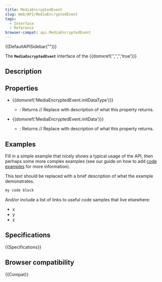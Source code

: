 ```yaml
---
title: MediaEncryptedEvent
slug: Web/API/MediaEncryptedEvent
tags:
  - Interface
  - Reference
browser-compat: api.MediaEncryptedEvent
---
```

{{DefaultAPISidebar("")}}

The **`MediaEncryptedEvent`** interface of the {{domxref('','','','true')}} 

## Description

 

## Properties

- {{domxref('MediaEncryptedEvent.initDataType')}}
  - : Returns // Replace with description of what this property returns.

- {{domxref('MediaEncryptedEvent.initData')}}
  - : Returns // Replace with description of what this property returns.





## Examples

Fill in a simple example that nicely shows a typical usage of the API, then perhaps some more complex examples (see our guide on how to add [code examples](/en-US/docs/MDN/Contribute/Structures/Code_examples) for more information).

This text should be replaced with a brief description of what the example demonstrates.

```js
my code block
```

And/or include a list of links to useful code samples that live elsewhere:

*   x
*   y
*   z

## Specifications

{{Specifications}}

## Browser compatibility

{{Compat}}

